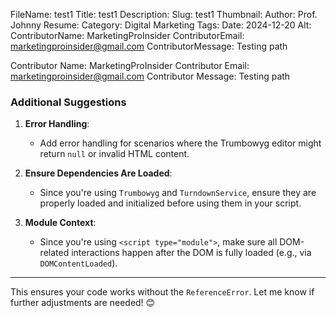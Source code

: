 FileName: test1
Title: test1
Description: 
Slug: test1
Thumbnail: 
Author: Prof. Johnny
Resume: 
Category: Digital Marketing
Tags: 
Date: 2024-12-20
Alt: 
ContributorName: MarketingProInsider
ContributorEmail: marketingproinsider@gmail.com
ContributorMessage: Testing path

Contributor Name: MarketingProInsider
Contributor Email: marketingproinsider@gmail.com
Contributor Message: Testing path

### Additional Suggestions

1.  **Error Handling**:
    
    *   Add error handling for scenarios where the Trumbowyg editor might return `null` or invalid HTML content.

1.  **Ensure Dependencies Are Loaded**:
    
    *   Since you're using `Trumbowyg` and `TurndownService`, ensure they are properly loaded and initialized before using them in your script.
2.  **Module Context**:
    
    *   Since you're using `<script type="module">`, make sure all DOM-related interactions happen after the DOM is fully loaded (e.g., via `DOMContentLoaded`).

* * *

This ensures your code works without the `ReferenceError`. Let me know if further adjustments are needed! 😊